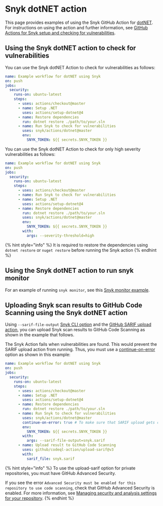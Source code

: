 # Snyk dotNET action

This page provides examples of using the Snyk GitHub Action for [dotNET](https://github.com/snyk/actions/tree/master/dotnet). For instructions on using the action and further information, see [GitHub Actions for Snyk setup and checking for vulnerabilities](./).

## Using the Snyk dotNET action to check for vulnerabilities

You can use the Snyk dotNET Action to check for vulnerabilities as follows:

```yaml
name: Example workflow for dotNET using Snyk
on: push
jobs:
  security:
    runs-on: ubuntu-latest
    steps:
      - uses: actions/checkout@master
      - name: Setup .NET
        uses: actions/setup-dotnet@4
      - name: Restore dependencies
        run: dotnet restore ./path/to/your.sln
      - name: Run Snyk to check for vulnerabilities
        uses: snyk/actions/dotnet@master
        env:
          SNYK_TOKEN: ${{ secrets.SNYK_TOKEN }}
```

You can use the Snyk dotNET Action to check for only high severity vulnerabilities as follows:

```yaml
name: Example workflow for dotNET using Snyk
on: push
jobs:
  security:
    runs-on: ubuntu-latest
    steps:
      - uses: actions/checkout@master
      - name: Run Snyk to check for vulnerabilities
      - name: Setup .NET
        uses: actions/setup-dotnet@4
      - name: Restore dependencies
        run: dotnet restore ./path/to/your.sln
        uses: snyk/actions/dotnet@master
        env:
          SNYK_TOKEN: ${{ secrets.SNYK_TOKEN }}
        with:
          args: --severity-threshold=high
```

{% hint style="info" %}
It is required to restore the dependencies using `dotnet restore` or `nuget restore` before running the Snyk action
{% endhint %}

## Using the Snyk dotNET action to run snyk monitor

For an example of running `snyk monitor`, see this [Snyk monitor example](./#snyk-monitor-example).

## Uploading Snyk scan results to GitHub Code Scanning using the Snyk dotNET action

Using `--sarif-file-output` [Snyk CLI option](../../../cli-ide-and-ci-cd-integrations/snyk-cli/cli-commands-and-options-summary.md) and the [GitHub SARIF upload action](https://docs.github.com/en/code-security/secure-coding/uploading-a-sarif-file-to-github), you can upload Snyk scan results to GitHub Code Scanning as shown in the example that follows.

The Snyk Action fails when vulnerabilities are found. This would prevent the SARIF upload action from running. Thus, you must use a [continue-on-error](https://docs.github.com/en/actions/reference/workflow-syntax-for-github-actions#jobsjob_idstepscontinue-on-error) option as shown in this example:

```yaml
name: Example workflow for dotNET using Snyk
on: push
jobs:
  security:
    runs-on: ubuntu-latest
    steps:
      - uses: actions/checkout@master
      - name: Setup .NET
        uses: actions/setup-dotnet@4
      - name: Restore dependencies
        run: dotnet restore ./path/to/your.sln
      - name: Run Snyk to check for vulnerabilities
        uses: snyk/actions/dotnet@master
        continue-on-error: true # To make sure that SARIF upload gets called
        env:
          SNYK_TOKEN: ${{ secrets.SNYK_TOKEN }}
        with:
          args: --sarif-file-output=snyk.sarif
      - name: Upload result to GitHub Code Scanning
        uses: github/codeql-action/upload-sarif@v3
        with:
          sarif_file: snyk.sarif
```

{% hint style="info" %}
To use the upload-sarif option for private repositories, you must have GitHub Advanced Security.

If you see the error `Advanced Security must be enabled for this repository to use code scanning`, check that GitHub Advanced Security is enabled. For more information, see [Managing security and analysis settings for your repository](https://docs.github.com/en/repositories/managing-your-repositorys-settings-and-features/enabling-features-for-your-repository/managing-security-and-analysis-settings-for-your-repository).
{% endhint %}
